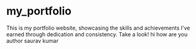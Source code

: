 # my_portfolio
This is my portfolio website, showcasing the skills and achievements I've earned through dedication and consistency. Take a look! hi how are you
author saurav kumar
